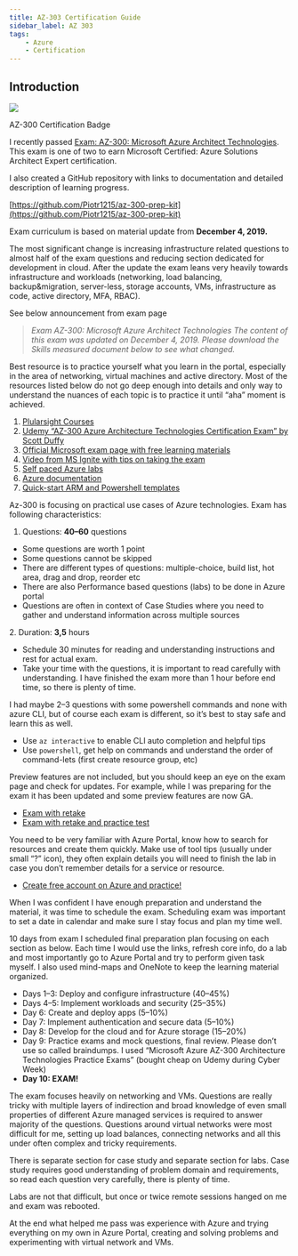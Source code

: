 ```yaml
---
title: AZ-303 Certification Guide
sidebar_label: AZ 303
tags:
    - Azure
    - Certification
---
```


## Introduction

![](https://miro.medium.com/max/1200/1*wXeXxddbjKQdj8-f07Kc4Q.png)

AZ-300 Certification Badge

I recently passed [Exam: AZ-300: Microsoft Azure Architect Technologies](https://docs.microsoft.com/en-gb/learn/certifications/exams/az-300). This exam is one of two to earn Microsoft Certified: Azure Solutions Architect Expert certification.

I also created a GitHub repository with links to documentation and detailed description of learning progress.

[https://github.com/Piotr1215/az-300-prep-kit](https://github.com/Piotr1215/az-300-prep-kit)

Exam curriculum is based on material update from **December 4, 2019.**

The most significant change is increasing infrastructure related questions to almost half of the exam questions and reducing section dedicated for development in cloud. After the update the exam leans very heavily towards infrastructure and workloads (networking, load balancing, backup&migration, server-less, storage accounts, VMs, infrastructure as code, active directory, MFA, RBAC).

See below announcement from exam page

> _Exam AZ-300: Microsoft Azure Architect Technologies The content of this exam was updated on December 4, 2019. Please download the Skills measured document below to see what changed._

Best resource is to practice yourself what you learn in the portal, especially in the area of networking, virtual machines and active directory. Most of the resources listed below do not go deep enough into details and only way to understand the nuances of each topic is to practice it until “aha” moment is achieved.

1.  [Plularsight Courses](https://app.pluralsight.com/paths/certificate/microsoft-azure-architect-technologies-az-300)
2.  [Udemy “AZ-300 Azure Architecture Technologies Certification Exam” by Scott Duffy](https://www.udemy.com/course/70534-azure/)
3.  [Official Microsoft exam page with free learning materials](https://docs.microsoft.com/en-gb/learn/certifications/exams/az-300)
4.  [Video from MS Ignite with tips on taking the exam](https://myignite.techcommunity.microsoft.com/sessions/80470?source=sessions)
5.  [Self paced Azure labs](https://www.microsoft.com/HandsOnLabs/SelfPacedLabs)
6.  [Azure documentation](https://docs.microsoft.com/en-us/azure/)
7.  [Quick-start ARM and Powershell templates](https://github.com/Azure/AzureStack-QuickStart-Templates)

Az-300 is focusing on practical use cases of Azure technologies. Exam has following characteristics:

1.  Questions: **40–60** questions

-   Some questions are worth 1 point
-   Some questions cannot be skipped
-   There are different types of questions: multiple-choice, build list, hot area, drag and drop, reorder etc
-   There are also Performance based questions (labs) to be done in Azure portal
-   Questions are often in context of Case Studies where you need to gather and understand information across multiple sources

2\. Duration: **3,5** hours

-   Schedule 30 minutes for reading and understanding instructions and rest for actual exam.
-   Take your time with the questions, it is important to read carefully with understanding. I have finished the exam more than 1 hour before end time, so there is plenty of time.

I had maybe 2–3 questions with some powershell commands and none with azure CLI, but of course each exam is different, so it’s best to stay safe and learn this as well.

-   Use `az interactive` to enable CLI auto completion and helpful tips
-   Use `powershell`, get help on commands and understand the order of command-lets (first create resource group, etc)

Preview features are not included, but you should keep an eye on the exam page and check for updates. For example, while I was preparing for the exam it has been updated and some preview features are now GA.

-   [Exam with retake](https://eu1.mindhub.com/microsoft-exam-replay-mcp-exam-plus-retake/p/Microsoft-Exam-Replay?utm_source=msftmarketing&utm_medium=msft_offers&utm_campaign=ExamReplayFY20&utm_term=ERFY20&utm_content=weblink3)
-   [Exam with retake and practice test](https://eu1.mindhub.com/microsoft-exam-replay-with-practice-test-mcp-exam/p/Microsoft-Exam-Replay-PT?utm_source=msftmarketing&utm_medium=msft_offers&utm_campaign=ExamReplayFY20&utm_term=ERFY20&utm_content=weblink)

You need to be very familiar with Azure Portal, know how to search for resources and create them quickly. Make use of tool tips (usually under small “?” icon), they often explain details you will need to finish the lab in case you don’t remember details for a service or resource.

-   [Create free account on Azure and practice!](https://azure.microsoft.com/en-us/free/)

When I was confident I have enough preparation and understand the material, it was time to schedule the exam. Scheduling exam was important to set a date in calendar and make sure I stay focus and plan my time well.

10 days from exam I scheduled final preparation plan focusing on each section as below. Each time I would use the links, refresh core info, do a lab and most importantly go to Azure Portal and try to perform given task myself. I also used mind-maps and OneNote to keep the learning material organized.

-   Days 1–3: Deploy and configure infrastructure (40–45%)
-   Days 4–5: Implement workloads and security (25–35%)
-   Day 6: Create and deploy apps (5–10%)
-   Day 7: Implement authentication and secure data (5–10%)
-   Day 8: Develop for the cloud and for Azure storage (15–20%)
-   Day 9: Practice exams and mock questions, final review. Please don’t use so called braindumps. I used “Microsoft Azure AZ-300 Architecture Technologies Practice Exams” (bought cheap on Udemy during Cyber Week)
-   **Day 10: EXAM!**

The exam focuses heavily on networking and VMs. Questions are really tricky with multiple layers of indirection and broad knowledge of even small properties of different Azure managed services is required to answer majority of the questions. Questions around virtual networks were most difficult for me, setting up load balances, connecting networks and all this under often complex and tricky requirements.

There is separate section for case study and separate section for labs. Case study requires good understanding of problem domain and requirements, so read each question very carefully, there is plenty of time.

Labs are not that difficult, but once or twice remote sessions hanged on me and exam was rebooted.

At the end what helped me pass was experience with Azure and trying everything on my own in Azure Portal, creating and solving problems and experimenting with virtual network and VMs.
